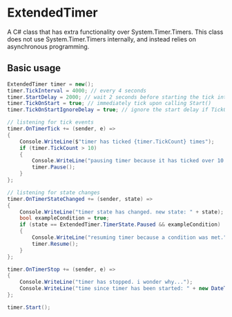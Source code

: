# ExtendedTimer
A C# class that has extra functionality over System.Timer.Timers. This class does not use System.Timer.Timers internally, and instead relies on asynchronous programming.

## Basic usage
```cs
ExtendedTimer timer = new();
timer.TickInterval = 4000; // every 4 seconds
timer.StartDelay = 2000; // wait 2 seconds before starting the tick interval
timer.TickOnStart = true; // immediately tick upon calling Start()
timer.TickOnStartIgnoreDelay = true; // ignore the start delay if TickOnStart is true

// listening for tick events
timer.OnTimerTick += (sender, e) =>
{
    Console.WriteLine($"timer has ticked {timer.TickCount} times");
	if (timer.TickCount > 10)
	{
        Console.WriteLine("pausing timer because it has ticked over 10 times");
		timer.Pause();
    }
};

// listening for state changes
timer.OnTimerStateChanged += (sender, state) =>
{
    Console.WriteLine("timer state has changed. new state: " + state);
	bool exampleCondition = true;
	if (state == ExtendedTimer.TimerState.Paused && exampleCondition)
	{
        Console.WriteLine("resuming timer because a condition was met.");
		timer.Resume();
    }
};

timer.OnTimerStop += (sender, e) =>
{
	Console.WriteLine("timer has stopped. i wonder why...");
    Console.WriteLine("time since timer has been started: " + new DateTime(timer.TimeSinceStart));
};

timer.Start();
```
